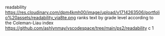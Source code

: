 readability
https://res.cloudinary.com/dpm4kmh00/image/upload/v1714263506/portfolio%20assets/readability_yia8te.png
ranks text by grade level according to the Coleman-Liau index
https://github.com/ashlynmay/vscodespace/tree/main/ps2/readability
c
1